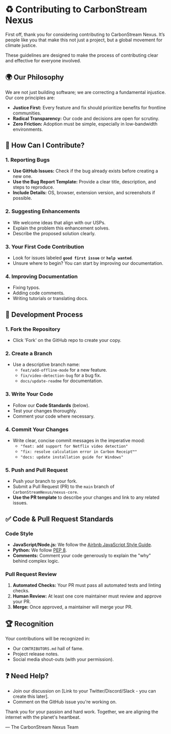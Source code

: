 # ♻️ Contributing to CarbonStream Nexus

First off, thank you for considering contributing to CarbonStream Nexus. It’s people like you that make this not just a project, but a global movement for climate justice.

These guidelines are designed to make the process of contributing clear and effective for everyone involved.

## 🌍 Our Philosophy

We are not just building software; we are correcting a fundamental injustice. Our core principles are:
- **Justice First:** Every feature and fix should prioritize benefits for frontline communities.
- **Radical Transparency:** Our code and decisions are open for scrutiny.
- **Zero Friction:** Adoption must be simple, especially in low-bandwidth environments.

## 🚀 How Can I Contribute?

### 1. Reporting Bugs
- **Use GitHub Issues:** Check if the bug already exists before creating a new one.
- **Use the Bug Report Template:** Provide a clear title, description, and steps to reproduce.
- **Include Details:** OS, browser, extension version, and screenshots if possible.

### 2. Suggesting Enhancements
- We welcome ideas that align with our USPs.
- Explain the problem this enhancement solves.
- Describe the proposed solution clearly.

### 3. Your First Code Contribution
- Look for issues labeled **`good first issue`** or **`help wanted`**.
- Unsure where to begin? You can start by improving our documentation.

### 4. Improving Documentation
- Fixing typos.
- Adding code comments.
- Writing tutorials or translating docs.

## 🧭 Development Process

### 1. Fork the Repository
- Click 'Fork' on the GitHub repo to create your copy.

### 2. Create a Branch
- Use a descriptive branch name:
  - `feat/add-offline-mode` for a new feature.
  - `fix/video-detection-bug` for a bug fix.
  - `docs/update-readme` for documentation.

### 3. Write Your Code
- Follow our **Code Standards** (below).
- Test your changes thoroughly.
- Comment your code where necessary.

### 4. Commit Your Changes
- Write clear, concise commit messages in the imperative mood:
  - `"feat: add support for Netflix video detection"`
  - `"fix: resolve calculation error in Carbon Receipt™"`
  - `"docs: update installation guide for Windows"`

### 5. Push and Pull Request
- Push your branch to your fork.
- Submit a Pull Request (PR) to the `main` branch of `CarbonStreamNexus/nexus-core`.
- **Use the PR template** to describe your changes and link to any related issues.

## ✅ Code & Pull Request Standards

### Code Style
- **JavaScript/Node.js:** We follow the [Airbnb JavaScript Style Guide](https://github.com/airbnb/javascript).
- **Python:** We follow [PEP 8](https://www.python.org/dev/peps/pep-0008/).
- **Comments:** Comment your code generously to explain the "why" behind complex logic.

### Pull Request Review
1.  **Automated Checks:** Your PR must pass all automated tests and linting checks.
2.  **Human Review:** At least one core maintainer must review and approve your PR.
3.  **Merge:** Once approved, a maintainer will merge your PR.

## 🏆 Recognition

Your contributions will be recognized in:
- Our `CONTRIBUTORS.md` hall of fame.
- Project release notes.
- Social media shout-outs (with your permission).

## ❓ Need Help?

- Join our discussion on [Link to your Twitter/Discord/Slack - you can create this later].
- Comment on the GitHub issue you're working on.

Thank you for your passion and hard work. Together, we are aligning the internet with the planet's heartbeat.

— The CarbonStream Nexus Team
